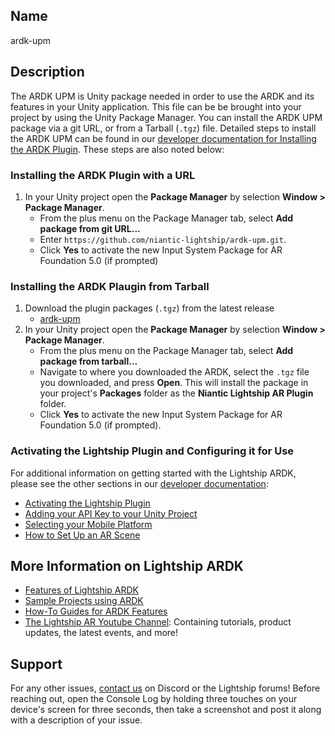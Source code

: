 ## Name
ardk-upm

## Description
The ARDK UPM is Unity package needed in order to use the ARDK and its features in your Unity application. This file can be be brought into your project by using the Unity Package Manager. You can install the ARDK UPM package via a git URL, or from a Tarball (`.tgz`) file. Detailed steps to install the ARDK UPM can be found in our [developer documentation for Installing the ARDK Plugin](https://lightship.dev/docs/ardk/setup/#installing-the-ardk-plugin-with-a-url). These steps are also noted below:

### Installing the ARDK Plugin with a URL
1. In your Unity project open the **Package Manager** by selection **Window > Package Manager**. 
	- From the plus menu on the Package Manager tab, select **Add package from git URL...**
	- Enter `https://github.com/niantic-lightship/ardk-upm.git`. 
	- Click **Yes** to activate the new Input System Package for AR Foundation 5.0 (if prompted)

### Installing the ARDK Plaugin from Tarball
1. Download the plugin packages (`.tgz`) from the latest release
	- [ardk-upm](https://github.com/niantic-lightship/ardk-upm/releases/latest)
2. In your Unity project open the **Package Manager** by selection **Window > Package Manager**. 
	- From the plus menu on the Package Manager tab, select **Add package from tarball...**
	- Navigate to where you downloaded the ARDK, select the `.tgz` file you downloaded, and press **Open**. This will install the package in your project's **Packages** folder as the **Niantic Lightship AR Plugin** folder. 
	- Click **Yes** to activate the new Input System Package for AR Foundation 5.0 (if prompted). 

### Activating the Lightship Plugin and Configuring it for Use
For additional information on getting started with the Lightship ARDK, please see the other sections in our [developer documentation](https://lightship.dev/docs/ardk/):
- [Activating the Lightship Plugin](https://lightship.dev/docs/ardk/setup/#activating-the-lightship-plugin)
- [Adding your API Key to your Unity Project](https://lightship.dev/docs/ardk/setup/#adding-your-api-key-to-your-unity-project)
- [Selecting your Mobile Platform](https://lightship.dev/docs/ardk/setup/#selecting-your-mobile-platform)
- [How to Set Up an AR Scene](https://lightship.dev/docs/ardk/setup/#how-to-setup-an-ar-scene)

## More Information on Lightship ARDK
- [Features of Lightship ARDK](https://lightship.dev/docs/ardk/features/)
- [Sample Projects using ARDK](https://lightship.dev/docs/ardk/sample_projects/)
- [How-To Guides for ARDK Features](https://lightship.dev/docs/ardk/how-to/)
- [The Lightship AR Youtube Channel](https://www.youtube.com/@LightshipAR/videos): Containing tutorials, product updates, the latest events, and more!

## Support
For any other issues, [contact us](https://lightship.dev/docs/ardk/contact_us/) on Discord or the Lightship forums! Before reaching out, open the Console Log by holding three touches on your device's screen for three seconds, then take a screenshot and post it along with a description of your issue.
